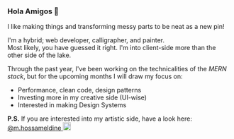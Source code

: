 ### Hola Amigos 👋

I like making things and transforming messy parts to be neat as a new pin!

I'm a hybrid; web developer, calligrapher, and painter.  
Most likely, you have guessed it right. I'm into client-side more than the other side of the lake.

Through the past year, I've been working on the technicalities of the _MERN stack_, but for the upcoming months I will draw my focus on:

- Performance, clean code, design patterns
- Investing more in my creative side (UI-wise)
- Interested in making Design Systems

**P.S.** If you are interested into my artistic side, have a look here: [@m.hossameldine <img width="18" alt="Follow me on Instagram" src="https://img.icons8.com/material-outlined/24/000000/instagram-new--v1.png"/>](https://www.instagram.com/m.hossameldine/)

